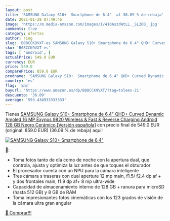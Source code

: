 ```yaml
---
layout: post
title: 'SAMSUNG Galaxy S10+  Smartphone de 6.4"  al 36.09 % de rebaja'
date: 2021-01-28 07:49:46
image: 'https://m.media-amazon.com/images/I/410AszdAtLL._SL200_.jpg'
comments: true
category: ofertas
author: ring
slug: 'B08CCK9VXT-es SAMSUNG Galaxy S10+ Smartphone de 6.4" QHD+ Curved Dynamic...'
sku: 'B08CCK9VXT-es'
tags: [ 'android', ]
actualPrice: 549.0 EUR
currency: EUR
price: 549.0
comparePrice: 859.0 EUR
prodname: 'SAMSUNG Galaxy S10+  Smartphone de 6.4" QHD+ Curved Dynamic Amoled  16 MP  Exynos 9820  Wireless & Fast & Reverse Charging  Android  128 GB  Negro Cerámico [Versión española]'
country: 'es'
flag: '🇪🇸'
buyurl: 'https://www.amazon.es/dp/B08CCK9VXT/?tag=tolees-21'
descuento: '36.09'
average: '593.434933333333'
---
```


Tienes [SAMSUNG Galaxy S10+  Smartphone de 6.4" QHD+ Curved Dynamic Amoled  16 MP  Exynos 9820  Wireless & Fast & Reverse Charging  Android  128 GB  Negro Cerámico [Versión española]](https://www.amazon.es/dp/B08CCK9VXT/?tag=tolees-21) con precio final de  549.0 EUR (original: 859.0 EUR) (36.09 %  de rebaja) aqui!

[![SAMSUNG Galaxy S10+  Smartphone de 6.4" ](https://m.media-amazon.com/images/I/410AszdAtLL._SL200_.jpg)](https://www.amazon.es/dp/B08CCK9VXT/?tag=tolees-21)

🔎:

- Toma fotos tanto de día como de noche con la apertura dual, que controla, ajusta y optimiza la luz antes de que toques el obturador
- El procesador cuenta con un NPU para la cámara inteligente
- Tres cámara s traseras con dual aperture 12 mp main, f1.5/ f2.4 dp af + y dos frontales main, f1.9 dp af+ 8 mp ultra-wide
- Capacidad de almacenamiento interno de 128 GB + ranura para microSD (hasta 512 GB) y 8 GB de RAM
- Toma impresionantes fotos cinemáticas con los 123 grados de visión de la cámara ultra gran angular

[🛒 Comprar!!!](https://www.amazon.es/dp/B08CCK9VXT/?tag=tolees-21)
